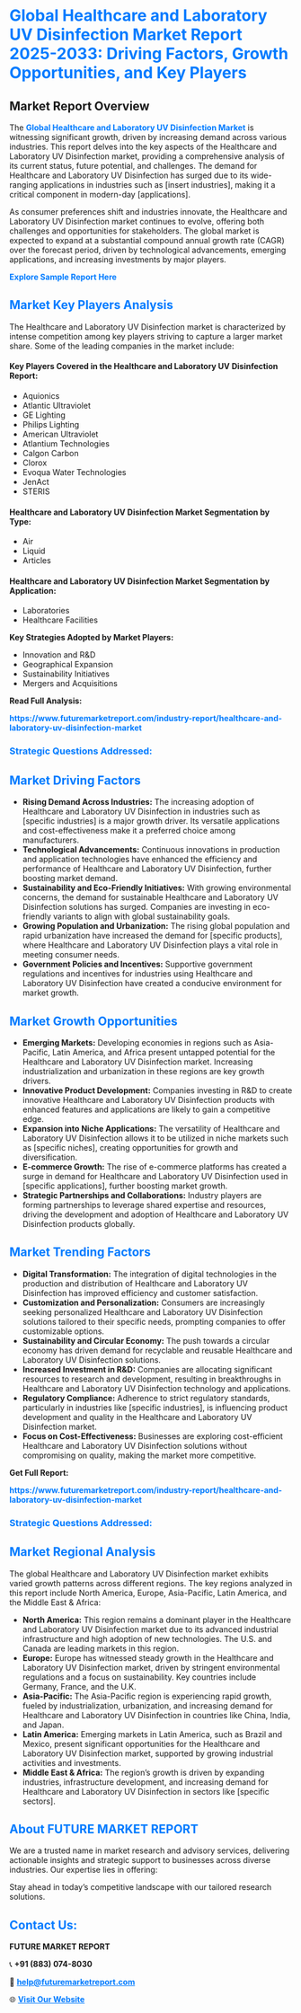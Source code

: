 <h1 style="color: #007BFF;">Global Healthcare and Laboratory UV Disinfection Market Report 2025-2033: Driving Factors, Growth Opportunities, and Key Players</h1>

<section id="overview">
<h2>Market Report Overview</h2>
<p>The <a href="https://www.futuremarketreport.com/industry-report/healthcare-and-laboratory-uv-disinfection-market" style="color: #007BFF; text-decoration: none;"><strong>Global Healthcare and Laboratory UV Disinfection Market</strong></a> is witnessing significant growth, driven by increasing demand across various industries. This report delves into the key aspects of the Healthcare and Laboratory UV Disinfection market, providing a comprehensive analysis of its current status, future potential, and challenges. The demand for Healthcare and Laboratory UV Disinfection has surged due to its wide-ranging applications in industries such as [insert industries], making it a critical component in modern-day [applications].</p>
<p>As consumer preferences shift and industries innovate, the Healthcare and Laboratory UV Disinfection market continues to evolve, offering both challenges and opportunities for stakeholders. The global market is expected to expand at a substantial compound annual growth rate (CAGR) over the forecast period, driven by technological advancements, emerging applications, and increasing investments by major players.</p>
</section>

<section id="overview">
<p><a href="https://www.futuremarketreport.com/request-sample/reportId=54118" style="color: #007BFF; text-decoration: none;"><strong>Explore Sample Report Here</strong></a></p>
</section>

<section id="key-players">
<h2 style="color: #007BFF;">Market Key Players Analysis</h2>
<p>The Healthcare and Laboratory UV Disinfection market is characterized by intense competition among key players striving to capture a larger market share. Some of the leading companies in the market include:</p>
<h4>Key Players Covered in the Healthcare and Laboratory UV Disinfection Report:</h4>
<ul><li>Aquionics</li><li>Atlantic Ultraviolet</li><li>GE Lighting</li><li>Philips Lighting</li><li>American Ultraviolet</li><li>Atlantium Technologies</li><li>Calgon Carbon</li><li>Clorox</li><li>Evoqua Water Technologies</li><li>JenAct</li><li>STERIS</li></ul>
<h4>Healthcare and Laboratory UV Disinfection Market Segmentation by Type:</h4>
<ul><li>Air</li><li>Liquid</li><li>Articles</li></ul>

<h4>Healthcare and Laboratory UV Disinfection Market Segmentation by Application:</h4>
<ul><li>Laboratories</li><li>Healthcare Facilities</li></ul>
<p><strong>Key Strategies Adopted by Market Players:</strong></p>
<ul>
<li>Innovation and R&D</li>
<li>Geographical Expansion</li>
<li>Sustainability Initiatives</li>
<li>Mergers and Acquisitions</li>
</ul>
</section>

<section>
<p><strong>Read Full Analysis: </strong></p><a href="https://www.futuremarketreport.com/industry-report/healthcare-and-laboratory-uv-disinfection-market" style="color: #007BFF; text-decoration: none;"><strong>https://www.futuremarketreport.com/industry-report/healthcare-and-laboratory-uv-disinfection-market</strong></a>
<h3 style="color: #007BFF;">Strategic Questions Addressed:</h3>
</section>

<section id="driving-factors">
<h2 style="color: #007BFF;">Market Driving Factors</h2>
<ul>
<li><strong>Rising Demand Across Industries:</strong> The increasing adoption of Healthcare and Laboratory UV Disinfection in industries such as [specific industries] is a major growth driver. Its versatile applications and cost-effectiveness make it a preferred choice among manufacturers.</li>
<li><strong>Technological Advancements:</strong> Continuous innovations in production and application technologies have enhanced the efficiency and performance of Healthcare and Laboratory UV Disinfection, further boosting market demand.</li>
<li><strong>Sustainability and Eco-Friendly Initiatives:</strong> With growing environmental concerns, the demand for sustainable Healthcare and Laboratory UV Disinfection solutions has surged. Companies are investing in eco-friendly variants to align with global sustainability goals.</li>
<li><strong>Growing Population and Urbanization:</strong> The rising global population and rapid urbanization have increased the demand for [specific products], where Healthcare and Laboratory UV Disinfection plays a vital role in meeting consumer needs.</li>
<li><strong>Government Policies and Incentives:</strong> Supportive government regulations and incentives for industries using Healthcare and Laboratory UV Disinfection have created a conducive environment for market growth.</li>
</ul>
</section>

<section id="growth-opportunities">
<h2 style="color: #007BFF;">Market Growth Opportunities</h2>
<ul>
<li><strong>Emerging Markets:</strong> Developing economies in regions such as Asia-Pacific, Latin America, and Africa present untapped potential for the Healthcare and Laboratory UV Disinfection market. Increasing industrialization and urbanization in these regions are key growth drivers.</li>
<li><strong>Innovative Product Development:</strong> Companies investing in R&D to create innovative Healthcare and Laboratory UV Disinfection products with enhanced features and applications are likely to gain a competitive edge.</li>
<li><strong>Expansion into Niche Applications:</strong> The versatility of Healthcare and Laboratory UV Disinfection allows it to be utilized in niche markets such as [specific niches], creating opportunities for growth and diversification.</li>
<li><strong>E-commerce Growth:</strong> The rise of e-commerce platforms has created a surge in demand for Healthcare and Laboratory UV Disinfection used in [specific applications], further boosting market growth.</li>
<li><strong>Strategic Partnerships and Collaborations:</strong> Industry players are forming partnerships to leverage shared expertise and resources, driving the development and adoption of Healthcare and Laboratory UV Disinfection products globally.</li>
</ul>
</section>

<section id="trending-factors">
<h2 style="color: #007BFF;">Market Trending Factors</h2>
<ul>
<li><strong>Digital Transformation:</strong> The integration of digital technologies in the production and distribution of Healthcare and Laboratory UV Disinfection has improved efficiency and customer satisfaction.</li>
<li><strong>Customization and Personalization:</strong> Consumers are increasingly seeking personalized Healthcare and Laboratory UV Disinfection solutions tailored to their specific needs, prompting companies to offer customizable options.</li>
<li><strong>Sustainability and Circular Economy:</strong> The push towards a circular economy has driven demand for recyclable and reusable Healthcare and Laboratory UV Disinfection solutions.</li>
<li><strong>Increased Investment in R&D:</strong> Companies are allocating significant resources to research and development, resulting in breakthroughs in Healthcare and Laboratory UV Disinfection technology and applications.</li>
<li><strong>Regulatory Compliance:</strong> Adherence to strict regulatory standards, particularly in industries like [specific industries], is influencing product development and quality in the Healthcare and Laboratory UV Disinfection market.</li>
<li><strong>Focus on Cost-Effectiveness:</strong> Businesses are exploring cost-efficient Healthcare and Laboratory UV Disinfection solutions without compromising on quality, making the market more competitive.</li>
</ul>
</section>

<section>
<p><strong>Get Full Report: </strong></p><a href="https://www.futuremarketreport.com/industry-report/healthcare-and-laboratory-uv-disinfection-market" style="color: #007BFF; text-decoration: none;"><strong>https://www.futuremarketreport.com/industry-report/healthcare-and-laboratory-uv-disinfection-market</strong></a>
<h3 style="color: #007BFF;">Strategic Questions Addressed:</h3>
</section>


<section id="regional-analysis">
<h2 style="color: #007BFF;">Market Regional Analysis</h2>
<p>The global Healthcare and Laboratory UV Disinfection market exhibits varied growth patterns across different regions. The key regions analyzed in this report include North America, Europe, Asia-Pacific, Latin America, and the Middle East & Africa:</p>
<ul>
<li><strong>North America:</strong> This region remains a dominant player in the Healthcare and Laboratory UV Disinfection market due to its advanced industrial infrastructure and high adoption of new technologies. The U.S. and Canada are leading markets in this region.</li>
<li><strong>Europe:</strong> Europe has witnessed steady growth in the Healthcare and Laboratory UV Disinfection market, driven by stringent environmental regulations and a focus on sustainability. Key countries include Germany, France, and the U.K.</li>
<li><strong>Asia-Pacific:</strong> The Asia-Pacific region is experiencing rapid growth, fueled by industrialization, urbanization, and increasing demand for Healthcare and Laboratory UV Disinfection in countries like China, India, and Japan.</li>
<li><strong>Latin America:</strong> Emerging markets in Latin America, such as Brazil and Mexico, present significant opportunities for the Healthcare and Laboratory UV Disinfection market, supported by growing industrial activities and investments.</li>
<li><strong>Middle East & Africa:</strong> The region’s growth is driven by expanding industries, infrastructure development, and increasing demand for Healthcare and Laboratory UV Disinfection in sectors like [specific sectors].</li>
</ul>
</section>

<footer>
<h2 style="color: #007BFF;">About FUTURE MARKET REPORT</h2>
<p>We are a trusted name in market research and advisory services, delivering actionable insights and strategic support to businesses across diverse industries. Our expertise lies in offering:</p>

<p>Stay ahead in today’s competitive landscape with our tailored research solutions.</p>

<h2 style="color: #007BFF;">Contact Us:</h2>
<p><strong>FUTURE MARKET REPORT</strong></p>
<p>📞 <strong>+91 (883) 074-8030</strong></p>
<p>📧 <strong><a href="mailto:help@futuremarketreport.com" style="color: #007BFF;">help@futuremarketreport.com</a></strong></p>
<p>🌐 <strong><a href="https://www.futuremarketreport.com/" style="color: #007BFF;">Visit Our Website</a></strong></p>
</footer>